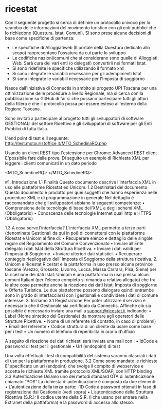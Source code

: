 # ricestat
Con il seguente progetto si cerca di definire un protocollo univoco per lo scambio delle informazioni del movimento turistico 
con gli enti pubblici che lo richiedono (Questura, Istat, Comuni).
Si sono prese alcune decisioni di base come specifiche di partenza:
* Le specifiche di Alloggiatiweb (Il portale della Questura dedicato allo scopo) rappresentano l'ossatura da cui parte lo sviluppo
* Le codifiche nazioni/comuni che si considerano sono quelle di Alloggiati Web. Sarà cura dei vari enti (o delegati) convertirli nei formati Istat.
* Si sono ridefinite le specifiche utilizzando il formato xml 
* Si sono integrate le variabili necessarie per gli adempimenti Istat
* Si sono integrate le variabili necessarie per l'Imposta di soggiorno

Nasce dall'iniziativa di Connectis in ambito al progetto UPI Toscana per una ottimizzazione delle procedure a livello Regionale, 
ma si cerca con la pubblicazione su GitHub di far sì che possano partecipare tutti gli attori della filiera e che il protocollo 
possa poi essere esteso all'esterno della Regione Toscana.

Sono invitati a partecipare al progetto tutti gli sviluppatori di software GESTIONALI del settore Ricettivo e gli sviluppatori 
di software per gli Enti Pubblici di tutta Italia.


L'end point di test è il seguente:
http://test.motouristoffice.it/MTO_SchedinaRQ.php

Usando un client REST tipo l'estensione per Chrome: Advanced REST client 
E'possibile fare delle prove.
Di seguito un esempio di Richiesta XML per leggere i clienti comunicati in un dato periodo
 
<?xml version="1.0" encoding="UTF-8"?>
<MTO_SchedineRQ>
<POS>
        <Source>
            <RequestorID Type = "4" ID = "PmsProva" MessagePassword = "ProvaProva"/>
        </Source>
        <Source>
            <RequestorID Type = "10" ID = "052004ALBDEMO" MessagePassword = "password"/>
        </Source>
</POS>
 <RequestSegments>
  <RequestSegment>
   <SearchCriteria>
    <Criterion>
     <DateRange Start="2013-03-20" End="2014-03-20" />
    </Criterion>
   </SearchCriteria>
  </RequestSegment>
 </RequestSegments>
</MTO_SchedineRQ>

#1.	Introduzione
1.1	Finalità
Questo documento descrive l’interfaccia XML in uso alle piattaforme Ricestat ed Unicom.
1.2	Destinatari del documento
Questo documento è prodotto per quei soggetti che hanno esperienza nelle procedure XML e di programmazione in generale
Nel dettaglio è raccomandato che gli sviluppatori abbiano le seguenti competenze:
•	Comprensione delle tecnologie di base dell’XML e degli schemi XML (Obbligatorio)
•	Conoscenza delle tecnologie Internet quali http e HTTPS (Obbligatorio)

1.3	A cosa serve l’interfaccia?
L’interfaccia XML permette a terze parti (denominate Gestionali da qui in poi) di connettersi con le piattaforme Ricestat e Unicom al fine di:
•	Recuperare elenco e dettaglio delle singole regole del Regolamento del Comune Convenzionato
•	Inviare all’Ente delegato i dati Istat della Struttura Ricettiva.
•	Inviare i dati validi per l’Imposta di Soggiorno.
•	Inviare ulteriori dati statistici.
•	Recuperare conteggio riepilogativo dell’ Imposta di Soggiorno della struttura ricettiva.
2.	Unicom e Ricestat
Ricestat è la piattaforma in uso presso alcune province toscane (Arezzo, Grosseto, Livorno, Lucca, Massa Carrara, Pisa, Siena) per la ricezione dei dati Istat.
Unicom è una piattaforma in uso presso alcuni comuni Italiani (per l’elenco completo si rimanda  a relativo allegato) che fra le altre cose permette anche la ricezione dei dati Istat, Imposta di soggiorno e Offerta Turistica.
Le due piattaforme possono dialogare quindi entrambe sono in grado di interfacciarsi con i gestionali e condividere i dati di comune interesse.
3.	 Iniziamo
3.1	Registrazione
Per poter utilizzare il servizio è necessario che il Gestionale sia certificato da Connectis. Affinche ciò sia possibile è necessario inviare una mail a support@ricestat.it indicando:
•	Label (Nome sintetico del Gestionale) da mostrare agli operatori delle Strutture Ricettive.
•	Nome di un referente (di contatto, in caso di problemi)
•	Email del referente
•	Codice struttura di un cliente da usare come base per i test
•	Un numero di telefono di reperibilità in orario d'ufficio

A seguito di ricezione dei dati richiesti sarà inviata una mail con :
•	IdCode e password di test per il gestionale
•	Url (endopoint) di test

Una volta effettuati i test di compatibilità del sistema saranno rilasciati i dati di uso per la piattaforma in produzione.
3.2	Come sono mandate le richieste
E’ specificato un url (endpoint) che svolge il compito di webservice e accetta le richieste XML tramite protocollo XML/SOAP, con HTTP binding 
3.3	Autenticazione
Usiamo uno dei metodi standard OTA di autenticazione  chiamato “POS” 
La richiesta di autenticazione è composta da due elementi:
•	L’autenticazione della terza parte: l’ID Code  a password ottenuti in fase di registrazione dal Gestionale (vedi sopra)
•	L’autenticazione della Struttura Ricettiva (S.R.): Il codice utente della S.R. (l che usano per entrare nella Extranet della piattaforma)  e la password di accesso allo stesso. 
